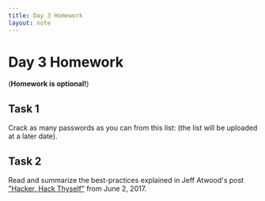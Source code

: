 ```yaml
---
title: Day 3 Homework
layout: note
---
```


# Day 3 Homework

(**Homework is optional!**)

## Task 1

Crack as many passwords as you can from this list: (the list will be uploaded at a later date).

## Task 2

Read and summarize the best-practices explained in Jeff Atwood's post ["Hacker, Hack Thyself"](https://blog.codinghorror.com/hacker-hack-thyself/) from June 2, 2017.


